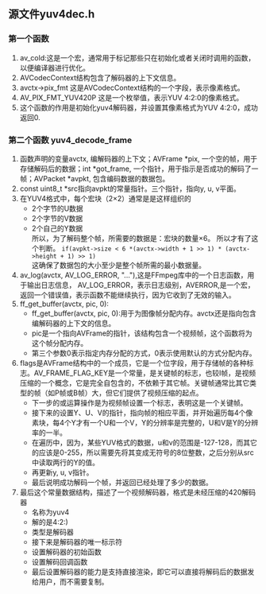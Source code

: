 ## 源文件yuv4dec.h

### 第一个函数
1. av_cold:这是一个宏，通常用于标记那些只在初始化或者关闭时调用的函数，以便编译器进行优化。
2. AVCodecContext结构包含了解码器的上下文信息。
3. avctx->pix_fmt 这是AVCodecContext结构的一个字段，表示像素格式。
4. AV_PIX_FMT_YUV420P 这是一个枚举值，表示YUV 4:2:0的像素格式。
5. 这个函数的作用是初始化yuv4解码器，并设置其像素格式为YUV 4:2:0，成功返回0.

### 第二个函数 yuv4_decode_frame
1. 函数声明的变量avctx, 编解码器的上下文；AVFrame *pix, 一个空的帧，用于存储解码后的数据；int *got_frame, 一个指针，用于指示是否成功的解码了一帧；AVPacket *avpkt, 包含编码数据的数据包。
2. const uint8_t *src指向avpkt的常量指针。三个指针，指向y, u, v平面。
3. 在YUV4格式中，每个宏块（2×2）通常是是这样组织的
    - 2个字节的U数据
    - 2个字节的V数据
    - 2个自己的Y数据  
所以，为了解码整个帧，所需要的数据是：宏块的数量×6。
所以才有了这个判断。
```if(avpkt->size < 6 *(avctx->width + 1 >> 1) * (avctx->height + 1) >> 1)```  
这确保了数据包的大小至少是整个帧所需的最小数据量。
4. av_log(avctx, AV_LOG_ERROR, "..."),这是FFmpeg库中的一个日志函数，用于输出日志信息， AV_LOG_ERROR，表示日志级别，AVERROR,是一个宏，返回一个错误值，表示函数不能继续执行，因为它收到了无效的输入。
5. ff_get_buffer(avctx, pic, 0):
    - ff_get_buffer(avctx, pic, 0):用于为图像帧分配内存。avctx还是指向包含编解码器的上下文的信息。
    - pic是一个指向AVFrame的指针，该结构包含一个视频帧，这个函数将为这个帧分配内存。
    - 第三个参数0表示指定内存分配的方式，0表示使用默认的方式分配内存。
6. flags是AVFrame结构中的一个成员，它是一个位字段，用于存储帧的各种标志。AV_FRAME_FLAG_KEY是一个常量，是关键帧的标志，也较I帧，是视频压缩的一个概念，它是完全自包含的，不依赖于其它帧。关键帧通常比其它类型的帧（如P帧或B帧）大，但它们提供了视频压缩的起点。
    - 下一步的或运算操作是为视频帧设置一个标志，表明这是一个关键帧。
    - 接下来的设置Y、U、V的指针，指向帧的相应平面，并开始遍历每4个像素块，每4个Y才有一个U和一个V，Y的分辨率是完整的，U和V是Y的分辨率的一半。
    - 在遍历中，因为，某些YUV格式的数据，u和v的范围是-127-128，而其它的应该是0-255，所以需要先将其变成无符号的8位整数，之后分别从src中读取两行的Y的值。
    - 再更新y, u, v指针。
    - 最后说明成功解码一个帧，并返回已经处理了多少的数据。
7. 最后这个常量数据结构，描述了一个视频解码器，格式是未经压缩的420解码器
    - 名称为yuv4
    - 解的是4:2:)
    - 类型是解码器
    - 接下来是解码器的唯一标示符
    - 设置解码器的初始函数
    - 设置解码回调函数
    - 最后设置解码器的能力是支持直接渲染，即它可以直接将解码后的数据发给用户，而不需要复制。
